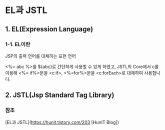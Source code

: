 # EL과 JSTL
  ## 1. EL(Expression Language)
  ### 1-1. EL이란
  JSP의 출력 언어를 대체하는 표현 언어
  
   <%= abc %>를 ${abc}로 간단하게 사용할 수 있게 하였고, JSTL의 Core에서 c를 이용해 <%= if%>문을 <c:if>, <%=for%>문을 <c:forEach>로 대체하여 사용합니다.


  
  
  ## 2. JSTL(Jsp Standard Tag Library)
  
  
  
  
  
  
  ### 참조
  [EL과 JSTL](https://hunit.tistory.com/203 [HunIT Blog])<br>
